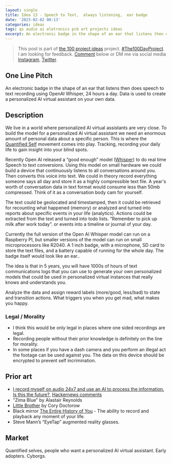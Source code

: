 ```yaml
---
layout: single
title: Idea 13 - Speech to Text,  always listening,  ear badge 
date: '2023-02-02 00:13'
categories: ideas
tags: qs audio ai eletronics pcb art projects ideas
excerpt: An electronic badge in the shape of an ear that listens then does speech to text recording using OpenAI Whisper, 24 hours a day. Data is used to create a personalized AI virtual assistant on your own data
---
```


> This post is part of [the 100 project ideas](https://blog.abluestar.com/projects/2023-100-ideas/) project. [#The100DayProject](https://www.the100dayproject.org/). I am looking for feedback. <a href='#utterances-comments'>Comment</a> below or DM me via social media <a href="https://instagram.com/funvill" rel="nofollow noopener noreferrer"><i class="fab fa-fw fa-instagram" aria-hidden="true"></i><span class="label">Instagram</span></a>, <a href="https://twitter.com/funvill" rel="nofollow noopener noreferrer"><i class="fab fa-fw fa-twitter" aria-hidden="true"></i><span class="label">Twitter</span></a>.


## One Line Pitch

An electronic badge in the shape of an ear that listens then does speech to text recording using OpenAI Whisper, 24 hours a day. Data is used to create a personalized AI virtual assistant on your own data.

## Description 

We live in a world where personalized AI virtual assistants are very close. To build the model for a  personalized AI virtual assistant we need an enormous amount of personal data about a specific person. This is where the [Quantified Self](https://en.wikipedia.org/wiki/Quantified_self) movement comes into play. Tracking, recording your daily life to gain insight into your blind spots. 

Recently Open AI released a “good enough” model ([Whisper](https://openai.com/blog/whisper/)) to do real time Speech to text conversions. Using this model on small hardware we could build a device that continuously listens to all conversations around you. Then converts this voice into text. We could in theory record everything someone says all day and store it as a highly compressible text file. A year's worth of conversation data in text format would consume less than 50mb compressed. Think of it as a conversation body cam for yourself. 

The text could be geolocated and timestamped, then it could be retrieved for recounting what happened (memory) or analyzed and turned into reports about specific events in your life (analytics). Actions could be extracted from the text and turned into todo lists. “Remember to pick up milk after work today”. or events into a timeline or journal of your day. 

Currently the full version of the Open AI Whisper model can run on a Raspberry PI, but smaller versions of the model can run on small microprocessors like R2040. A 1 inch badge, with a microphone, SD card to store the text files, and a battery capable of running for the whole day. The badge itself would look like an ear.. 

The idea is that in 5 years, you will have 1000s of hours of text communications logs that you can use to generate your own personalized models that could be used in personalized virtual instances that really knows and understands you. 

Analyze the data and assign reward labels (more/good, less/bad) to state and transition actions. What triggers you when you get mad, what makes you happy. 

### Legal / Morality 

- I think this would be only legal in places where one sided recordings are legal. 
- Recording people without their prior knowledge is definitely on the line for morality. 
- In some places if you have a dash camera and you perform an illegal act the footage can be used against you. The data on this device should be encrypted to prevent self incrimination. 

## Prior art

- [I record myself on audio 24x7 and use an AI to process the information. Is this the future?](https://roberdam.com/en/wisper.html), [Hackernews comments](https://news.ycombinator.com/item?id=33608437) 
- "Zima Blue" by Alastair Reynolds
- [Little Brother](https://craphound.com/littlebrother/about/) by Cory Doctorow
- Black mirror [The Entire History of You](https://en.m.wikipedia.org/wiki/The_Entire_History_of_You) - The ability to record and playback any moment of your life.  
- Steve Mann’s “EyeTap” augmented reality glasses. 

## Market 

Quantified selves, people who want a personalized AI virtual assistant. Early adopters. Cyborgs. 
